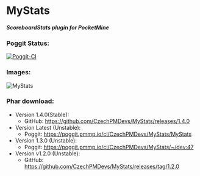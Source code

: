 # MyStats

**_ScoreboardStats plugin for PocketMine_**


### Poggit Status:

[![Poggit-CI](https://poggit.pmmp.io/ci.badge/CzechPMDevs/MyStats/MyStats)](https://poggit.pmmp.io/ci/CzechPMDevs/MyStats/MyStats)

### Images:
![MyStats](https://image.ibb.co/eZjUGk/MyStats.png)

### Phar download:
- Version 1.4.0(Stable):
    - GitHub: https://github.com/CzechPMDevs/MyStats/releases/1.4.0
- Version Latest (Unstable):
    - Poggit: https://poggit.pmmp.io/ci/CzechPMDevs/MyStats/MyStats
- Version 1.3.0 (Unstable):
    - Poggit: https://poggit.pmmp.io/ci/CzechPMDevs/MyStats/~/dev:47
- Version v1.2.0 (Unstable):
    - GitHub: https://github.com/CzechPMDevs/MyStats/releases/tag/1.2.0


